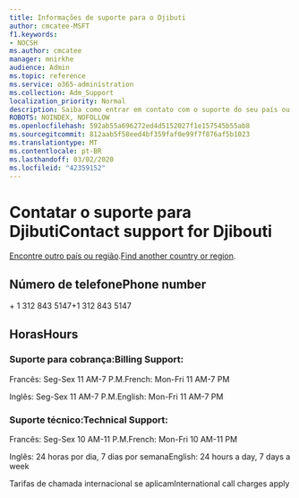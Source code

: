 ```yaml
---
title: Informações de suporte para o Djibuti
author: cmcatee-MSFT
f1.keywords:
- NOCSH
ms.author: cmcatee
manager: mnirkhe
audience: Admin
ms.topic: reference
ms.service: o365-administration
ms.collection: Adm_Support
localization_priority: Normal
description: Saiba como entrar em contato com o suporte do seu país ou região.
ROBOTS: NOINDEX, NOFOLLOW
ms.openlocfilehash: 592ab55a696272ed4d5152027f1e157545b55ab8
ms.sourcegitcommit: 812aab5f58eed4bf359faf0e99f7f876af5b1023
ms.translationtype: MT
ms.contentlocale: pt-BR
ms.lasthandoff: 03/02/2020
ms.locfileid: "42359152"
---
```

# <a name="contact-support-for-djibouti"></a><span data-ttu-id="b363c-103">Contatar o suporte para Djibuti</span><span class="sxs-lookup"><span data-stu-id="b363c-103">Contact support for Djibouti</span></span>

<span data-ttu-id="b363c-104">[Encontre outro país ou região](../contact-support-for-business-products.md).</span><span class="sxs-lookup"><span data-stu-id="b363c-104">[Find another country or region](../contact-support-for-business-products.md).</span></span>

## <a name="phone-number"></a><span data-ttu-id="b363c-105">Número de telefone</span><span class="sxs-lookup"><span data-stu-id="b363c-105">Phone number</span></span>
<span data-ttu-id="b363c-106">+ 1 312 843 5147</span><span class="sxs-lookup"><span data-stu-id="b363c-106">+1 312 843 5147</span></span>

## <a name="hours"></a><span data-ttu-id="b363c-107">Horas</span><span class="sxs-lookup"><span data-stu-id="b363c-107">Hours</span></span>
### <a name="billing-support"></a><span data-ttu-id="b363c-108">Suporte para cobrança:</span><span class="sxs-lookup"><span data-stu-id="b363c-108">Billing Support:</span></span>

<span data-ttu-id="b363c-109">Francês: Seg-Sex 11 AM-7 P.M.</span><span class="sxs-lookup"><span data-stu-id="b363c-109">French: Mon-Fri 11 AM-7 PM</span></span>

<span data-ttu-id="b363c-110">Inglês: Seg-Sex 11 AM-7 P.M.</span><span class="sxs-lookup"><span data-stu-id="b363c-110">English: Mon-Fri 11 AM-7 PM</span></span>

### <a name="technical-support"></a><span data-ttu-id="b363c-111">Suporte técnico:</span><span class="sxs-lookup"><span data-stu-id="b363c-111">Technical Support:</span></span>

<span data-ttu-id="b363c-112">Francês: Seg-Sex 10 AM-11 P.M.</span><span class="sxs-lookup"><span data-stu-id="b363c-112">French: Mon-Fri 10 AM-11 PM</span></span>

<span data-ttu-id="b363c-113">Inglês: 24 horas por dia, 7 dias por semana</span><span class="sxs-lookup"><span data-stu-id="b363c-113">English: 24 hours a day, 7 days a week</span></span>

<span data-ttu-id="b363c-114">Tarifas de chamada internacional se aplicam</span><span class="sxs-lookup"><span data-stu-id="b363c-114">International call charges apply</span></span>
